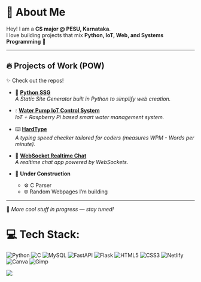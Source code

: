 # 🌟 About Me

Hey! I am a **CS major @ PESU, Karnataka**.  
I love building projects that mix **Python, IoT, Web, and Systems Programming** 🚀  

---

## 🔥 Projects of Work (POW)

✨ Check out the repos!  

- 🐍 **[Python SSG](https://github.com/aag-1/PyStatGen)**  
  *A Static Site Generator built in Python to simplify web creation.*

- 💧 **[Water Pump IoT Control System](https://github.com/aag-1/water-pump-control-system)**  
  *IoT + Raspberry Pi based smart water management system.*

- ⌨️ **[HardType](https://github.com/aag-1/flask-hardtype-v1)**  
  *A typing speed checker tailored for coders (measures WPM - Words per minute).*

- 💬 **[WebSocket Realtime Chat](https://github.com/aag-1/websocket-real-time-chat)**  
  *A realtime chat app powered by WebSockets.*  

- 🔨 **Under Construction**  
  - ⚙️ C Parser  
  - 🌐 Random Webpages I’m building  

---

📌 *More cool stuff in progress — stay tuned!*  


# 💻 Tech Stack:
 ![Python](https://img.shields.io/badge/python-3670A0?style=flat&logo=python&logoColor=ffdd54) ![C](https://img.shields.io/badge/c-%2300599C.svg?style=flat&logo=c&logoColor=white) ![MySQL](https://img.shields.io/badge/mysql-4479A1.svg?style=flat&logo=mysql&logoColor=white) ![FastAPI](https://img.shields.io/badge/FastAPI-005571?style=flat&logo=fastapi) ![Flask](https://img.shields.io/badge/flask-%23000.svg?style=flat&logo=flask&logoColor=white) ![HTML5](https://img.shields.io/badge/html5-%23E34F26.svg?style=flat&logo=html5&logoColor=white) ![CSS3](https://img.shields.io/badge/css3-%231572B6.svg?style=flat&logo=css3&logoColor=white) ![Netlify](https://img.shields.io/badge/netlify-%23000000.svg?style=flat&logo=netlify&logoColor=#00C7B7) ![Canva](https://img.shields.io/badge/Canva-%2300C4CC.svg?style=flat&logo=Canva&logoColor=white) ![Gimp](https://img.shields.io/badge/Gimp-657D8B?style=flat&logo=gimp&logoColor=FFFFFF) 

![](https://komarev.com/ghpvc/?username=aag-1)
